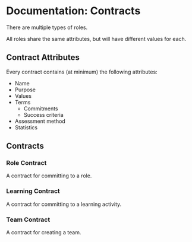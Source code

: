 # Documentation: Contracts

There are multiple types of roles.

All roles share the same attributes, but will have different values for each.

## Contract Attributes

Every contract contains (at minimum) the following attributes:

- Name
- Purpose
- Values
- Terms
  - Commitments
  - Success criteria
- Assessment method
- Statistics

## Contracts

### Role Contract
A contract for committing to a role.

<!-- TODO: define contract -->

### Learning Contract
A contract for committing to a learning activity.

<!-- TODO: define contract -->

### Team Contract
A contract for creating a team.

<!-- TODO: define contract -->
